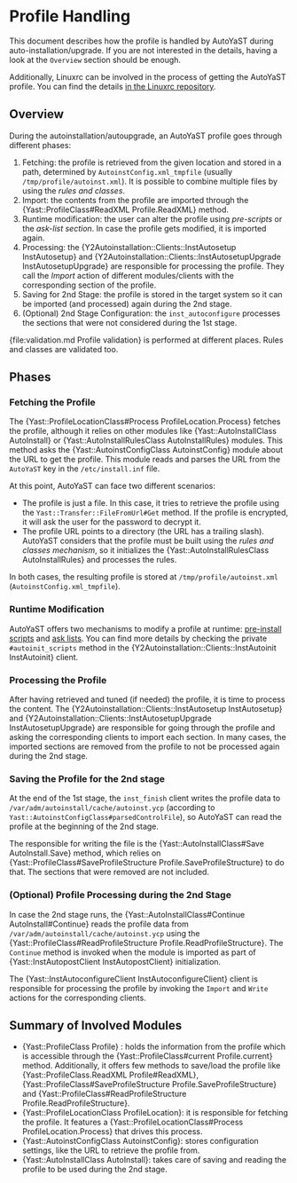 # Profile Handling

This document describes how the profile is handled by AutoYaST during auto-installation/upgrade. If
you are not interested in the details, having a look at the `Overview` section should be enough.

Additionally, Linuxrc can be involved in the process of getting the AutoYaST profile. You can find
the details [in the Linuxrc
repository](https://github.com/openSUSE/linuxrc/blob/ed2699964a9b4305ad37b280a1168901b1f81c78/linuxrc_and_autoyast.md).

## Overview

During the autoinstallation/autoupgrade, an AutoYaST profile goes through different phases:

1. Fetching: the profile is retrieved from the given location and stored in a path, determined by
   `AutoinstConfig.xml_tmpfile` (usually `/tmp/profile/autoinst.xml`). It is possible to
   combine multiple files by using the *rules and classes*.
2. Import: the contents from the profile are imported through the {Yast::ProfileClass#ReadXML
   Profile.ReadXML} method.
3. Runtime modification: the user can alter the profile using *pre-scripts* or the *ask-list
   section*. In case the profile gets modified, it is imported again.
4. Processing: the {Y2Autoinstallation::Clients::InstAutosetup InstAutosetup} and
   {Y2Autoinstallation::Clients::InstAutosetupUpgrade InstAutosetupUpgrade} are responsible for
   processing the profile. They call the *Import* action of different modules/clients with the
   corresponding section of the profile.
5. Saving for 2nd Stage: the profile is stored in the target system so it can be imported (and
   processed) again during the 2nd stage.
6. (Optional) 2nd Stage Configuration: the `inst_autoconfigure` processes the sections that were
   not considered during the 1st stage.

{file:validation.md Profile validation} is performed at different places. Rules and classes are
validated too.

## Phases

### Fetching the Profile

The {Yast::ProfileLocationClass#Process ProfileLocation.Process} fetches the profile, although it
relies on other modules like {Yast::AutoInstallClass AutoInstall} or {Yast::AutoInstallRulesClass
AutoInstallRules} modules. This method asks the {Yast::AutoinstConfigClass AutoinstConfig} module
about the URL to get the profile. This module reads and parses the URL from the `AutoYaST` key in
the `/etc/install.inf` file.

At this point, AutoYaST can face two different scenarios:

* The profile is just a file. In this case, it tries to retrieve the profile using the
  `Yast::Transfer::FileFromUrl#Get` method. If the profile is encrypted, it will ask the user for
  the password to decrypt it.
* The profile URL points to a directory (the URL has a trailing slash). AutoYaST considers that the
  profile must be built using the *rules and classes mechanism*, so it initializes the
  {Yast::AutoInstallRulesClass AutoInstallRules} and processes the rules.
  
In both cases, the resulting profile is stored at `/tmp/profile/autoinst.xml`
(`AutoinstConfig.xml_tmpfile`).

### Runtime Modification

AutoYaST offers two mechanisms to modify a profile at runtime: [pre-install
scripts](https://documentation.suse.com/sles/15-SP2/single-html/SLES-autoyast/#pre-install-scripts)
and [ask
lists](https://documentation.suse.com/sles/15-SP2/single-html/SLES-autoyast/#CreateProfile-Ask). You
can find more details by checking the private `#autoinit_scripts` method in the
{Y2Autoinstallation::Clients::InstAutoinit InstAutoinit} client.

### Processing the Profile

After having retrieved and tuned (if needed) the profile, it is time to process the content. The
{Y2Autoinstallation::Clients::InstAutosetup InstAutosetup} and
{Y2Autoinstallation::Clients::InstAutosetupUpgrade InstAutosetupUpgrade} are responsible for going
through the profile and asking the corresponding clients to import each section. In many cases, the
imported sections are removed from the profile to not be processed again during the 2nd stage.

### Saving the Profile for the 2nd stage

At the end of the 1st stage, the `inst_finish` client writes the profile data to
`/var/adm/autoinstall/cache/autoinst.ycp` (according to
`Yast::AutoinstConfigClass#parsedControlFile`), so AutoYaST can read the profile at the beginning of
the 2nd stage.

The responsible for writing the file is the {Yast::AutoInstallClass#Save AutoInstall.Save} method,
which relies on {Yast::ProfileClass#SaveProfileStructure Profile.SaveProfileStructure} to do that.
The sections that were removed are not included.

### (Optional) Profile Processing during the 2nd Stage

In case the 2nd stage runs, the {Yast::AutoInstallClass#Continue AutoInstall#Continue} reads the
profile data from `/var/adm/autoinstall/cache/autoinst.ycp` using the
{Yast::ProfileClass#ReadProfileStructure Profile.ReadProfileStructure}. The `Continue` method is
invoked when the module is imported as part of {Yast::InstAutopostClient InstAutopostClient}
initialization.

The {Yast::InstAutoconfigureClient InstAutoconfigureClient} client is responsible for processing the
profile by invoking the `Import` and `Write` actions for the corresponding clients.

## Summary of Involved Modules

* {Yast::ProfileClass Profile} : holds the information from the profile which is accessible through
  the {Yast::ProfileClass#current Profile.current} method. Additionally, it offers few methods to
  save/load the profile like {Yast::ProfileClass.ReadXML Profile#ReadXML},
  {Yast::ProfileClass#SaveProfileStructure Profile.SaveProfileStructure} and
  {Yast::ProfileClass#ReadProfileStructure Profile.ReadProfileStructure}.
* {Yast::ProfileLocationClass ProfileLocation}: it is responsible for fetching the profile. It
  features a {Yast::ProfileLocationClass#Process ProfileLocation.Process} that drives this process.
* {Yast::AutoinstConfigClass AutoinstConfig}: stores configuration settings, like the URL to
  retrieve the profile from.
* {Yast::AutoInstallClass AutoInstall}: takes care of saving and reading the profile to be used
  during the 2nd stage.
